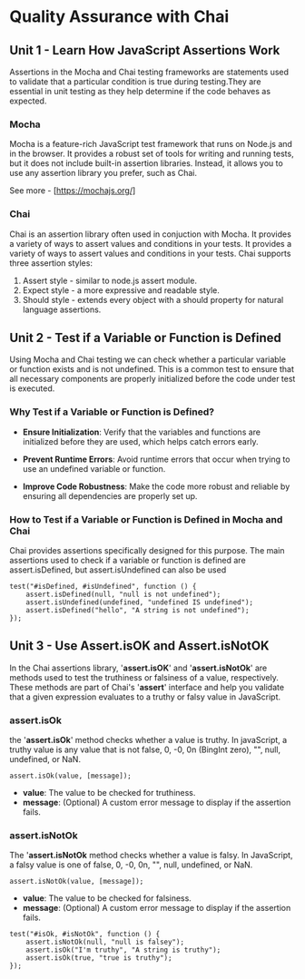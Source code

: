 # Quality Assurance with Chai

## Unit 1 - Learn How JavaScript Assertions Work

Assertions in the Mocha and Chai testing frameworks are statements used to validate that a particular condition is true during testing.They are essential in unit testing as they help determine if the code behaves as expected.

### Mocha

Mocha is a feature-rich JavaScript test framework that runs on Node.js and in the browser. It provides a robust set of tools for writing and running tests, but it does not include built-in assertion libraries. Instead, it allows you to use any assertion library you prefer, such as Chai.

See more - [https://mochajs.org/]

### Chai

Chai is an assertion library often used in conjuction with Mocha. It provides a variety of ways to assert values and conditions in your tests. It provides a variety of ways to assert values and conditions in your tests. Chai supports three assertion styles:

1. Assert style - similar to node.js assert module.
2. Expect style - a more expressive and readable style.
3. Should style - extends every object with a should property for natural language assertions.

## Unit 2 - Test if a Variable or Function is Defined

Using Mocha and Chai testing we can check whether a particular variable or function exists and is not undefined. This is a common test to ensure that all necessary components are properly initialized before the code under test is executed.

### Why Test if a Variable or Function is Defined?

- **Ensure Initialization**: Verify that the variables and functions are initialized before they are used, which helps catch errors early.

- **Prevent Runtime Errors**: Avoid runtime errors that occur when trying to use an undefined variable or function.

- **Improve Code Robustness**: Make the code more robust and reliable by ensuring all dependencies are properly set up.

### How to Test if a Variable or Function is Defined in Mocha and Chai

Chai provides assertions specifically designed for this purpose. The main assertions used to check if a variable or function is defined are assert.isDefined, but assert.isUndefined can also be used

```
test("#isDefined, #isUndefined", function () {
    assert.isDefined(null, "null is not undefined");
    assert.isUndefined(undefined, "undefined IS undefined");
    assert.isDefined("hello", "A string is not undefined");
});
```

## Unit 3 - Use Assert.isOK and Assert.isNotOK

In the Chai assertions library, '**assert.isOK**' and '**assert.isNotOk**' are methods used to test the truthiness or falsiness of a value, respectively. These methods are part of Chai's '**assert**' interface and help you validate that a given expression evaluates to a truthy or falsy value in JavaScript.

### assert.isOk

the '**assert.isOk**' method checks whether a value is truthy. In javaScript, a truthy value is any value that is not false, 0, -0, 0n (BingInt zero), "", null, undefined, or NaN.

```
assert.isOk(value, [message]);
```

- **value**: The value to be checked for truthiness.
- **message**: (Optional) A custom error message to display if the assertion fails.

### assert.isNotOk

The '**assert.isNotOk** method checks whether a value is falsy. In JavaScript, a falsy value is one of false, 0, -0, 0n, "", null, undefined, or NaN.

```
assert.isNotOk(value, [message]);
```

- **value**: The value to be checked for falsiness.
- **message**: (Optional) A custom error message to display if the assertion fails.

```
test("#isOk, #isNotOk", function () {
    assert.isNotOk(null, "null is falsey");
    assert.isOk("I'm truthy", "A string is truthy");
    assert.isOk(true, "true is truthy");
});
```
